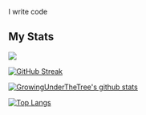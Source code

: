 I write code
## My Stats
![](https://komarev.com/ghpvc/?username=GrowingUnderTheTree) <br />

[![GitHub Streak](https://streak-stats.demolab.com/?user=GrowingUnderTheTree)](https://git.io/streak-stats)

[![GrowingUnderTheTree's github stats](https://github-readme-stats-vyhs.vercel.app/api?username=GrowingUnderTheTree&theme=dracula&count_private=true)](https://github.com/anuraghazra/github-readme-stats)

[![Top Langs](https://github-readme-stats-vyhs.vercel.app/api/top-langs/?username=GrowingUnderTheTree&layout=compact&theme=radical&hide=jupyter%20notebook&exclude_repo=AetheriaDiscord,mcp_1.12.2)](https://github.com/anuraghazra/github-readme-stats)
